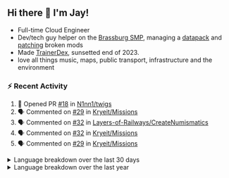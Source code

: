 ## Hi there 👋 I'm Jay!
- Full-time Cloud Engineer
- Dev/tech guy helper on the [Brassburg SMP](https://www.minecraftiplist.com/server/BrassburgACreateModServer1.19.2-26937), managing a [datapack](https://github.com/TurnrDev/BrassburgDatapack) and [patching](https://github.com/mrh0/createaddition/pull/731) broken mods
- Made [TrainerDex](https://www.github.com/TrainerDex), sunsetted end of 2023.
- love all things music, maps, public transport, infrastructure and the environment

### :zap: Recent Activity

<!--START_SECTION:activity-->
1. 💪 Opened PR [#18](https://github.com/N1nn1/twigs/pull/18) in [N1nn1/twigs](https://github.com/N1nn1/twigs)
2. 🗣 Commented on [#29](https://github.com/Kryeit/Missions/issues/29#issuecomment-2064532797) in [Kryeit/Missions](https://github.com/Kryeit/Missions)
3. 🗣 Commented on [#32](https://github.com/Layers-of-Railways/CreateNumismatics/issues/32#issuecomment-2064081924) in [Layers-of-Railways/CreateNumismatics](https://github.com/Layers-of-Railways/CreateNumismatics)
4. 🗣 Commented on [#32](https://github.com/Kryeit/Missions/issues/32#issuecomment-2063472680) in [Kryeit/Missions](https://github.com/Kryeit/Missions)
5. 🗣 Commented on [#29](https://github.com/Kryeit/Missions/issues/29#issuecomment-2061006044) in [Kryeit/Missions](https://github.com/Kryeit/Missions)
<!--END_SECTION:activity-->

<details>
  <summary>Language breakdown over the last 30 days</summary>
  
  [<img src="https://wakatime.com/share/@TurnrDev/4142a9ac-7325-4d2f-a2bb-ec199b5c798c.svg" alt="A graph showing a rundown of my languages used in the past 30 days. Unforunately, I am unable to autogen alt headers for this at the moment."/>](https://wakatime.com/@TurnrDev)
</details>

<details>
  <summary>Language breakdown over the last year</summary>
  
  [<img src="https://github-readme-stats.vercel.app/api/wakatime?username=TurnrDev&layout=compact" alt="A graph showing a rundown of my languages used in the past year. Unforunately, I am unable to autogen alt headers for this at the moment." />](https://wakatime.com/@TurnrDev)
</details>

